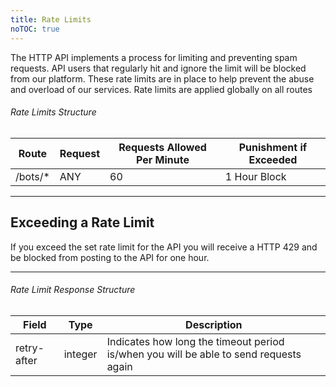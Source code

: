 ```yaml
---
title: Rate Limits
noTOC: true
---
```


The HTTP API implements a process for limiting and preventing spam requests. API users that regularly hit and ignore the limit will be blocked from our platform. These rate limits are in place to help prevent the abuse and overload of our services.
Rate limits are applied globally on all routes

###### Rate Limits Structure
| Route	| Request | Requests Allowed Per Minute | Punishment if Exceeded
|--------------|----------|--------------|--------------|
/bots/*	| ANY	| 60	| 1 Hour Block

---

## Exceeding a Rate Limit
If you exceed the set rate limit for the API you will receive a HTTP 429 and be blocked from posting to the API for one hour.

---

###### Rate Limit Response Structure
Field	| Type | Description
|--------------|----------|--------------|
retry-after	| integer	| Indicates how long the timeout period is/when you will be able to send requests again
